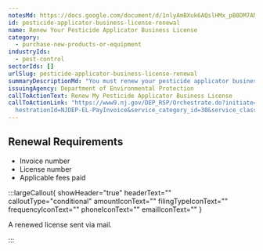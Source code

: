```yaml
---
notesMd: https://docs.google.com/document/d/1nlyAmBXuk6AQslHMx_pB0DM7ANNWwQ4CzzpF8f6TO2k/edit?tab=t.0#heading=h.bnm6jb4300rj
id: pesticide-applicator-business-license-renewal
name: Renew Your Pesticide Applicator Business License
category:
  - purchase-new-products-or-equipment
industryIds:
  - pest-control
sectorIds: []
urlSlug: pesticide-applicator-business-license-renewal
summaryDescriptionMd: "You must renew your pesticide applicator business license once a year. "
issuingAgency: Department of Environmental Protection
callToActionText: Renew My Pesticide Applicator Business License
callToActionLink: "https://www9.nj.gov/DEP_RSP/Orchestrate.do?initiate=true&orc\
  hestrationId=NJDEP-EL-PayInvoice&service_category_id=30&service_class_id=109 "
---
```

## Renewal Requirements
- Invoice number
- License number
- Applicable fees paid

:::largeCallout{ showHeader="true" headerText="" calloutType="conditional" amountIconText="" filingTypeIconText="" frequencyIconText="" phoneIconText="" emailIconText="" }

A renewed license sent via mail.

:::
